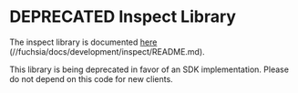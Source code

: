 
# DEPRECATED Inspect Library

The inspect library is documented [here][inspect]
(//fuchsia/docs/development/inspect/README.md).

This library is being deprecated in favor of an SDK implementation. Please do not depend on this code for new clients.

<!-- xrefs -->
[inspect]: https://fuchsia.googlesource.com/fuchsia/+/master/docs/development/inspect/README.md
